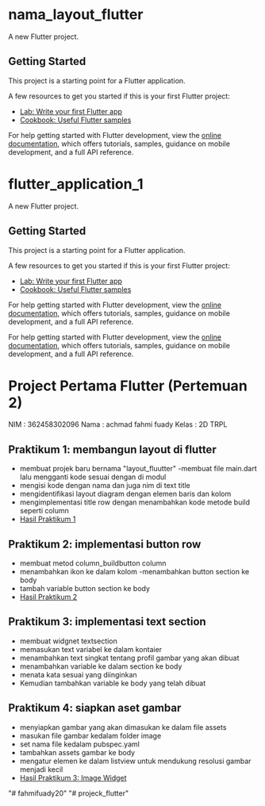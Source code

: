 # nama_layout_flutter

A new Flutter project.

## Getting Started

This project is a starting point for a Flutter application.

A few resources to get you started if this is your first Flutter project:

- [Lab: Write your first Flutter app](https://docs.flutter.dev/get-started/codelab)
- [Cookbook: Useful Flutter samples](https://docs.flutter.dev/cookbook)

For help getting started with Flutter development, view the
[online documentation](https://docs.flutter.dev/), which offers tutorials,
samples, guidance on mobile development, and a full API reference.

# flutter_application_1

A new Flutter project.

## Getting Started

This project is a starting point for a Flutter application.

A few resources to get you started if this is your first Flutter project:

- [Lab: Write your first Flutter app](https://docs.flutter.dev/get-started/codelab)
- [Cookbook: Useful Flutter samples](https://docs.flutter.dev/cookbook)

For help getting started with Flutter development, view the
[online documentation](https://docs.flutter.dev/), which offers tutorials,
samples, guidance on mobile development, and a full API reference.



For help getting started with Flutter development, view the
[online documentation](https://docs.flutter.dev/), which offers tutorials,
samples, guidance on mobile development, and a full API reference.

# Project Pertama Flutter (Pertemuan 2)

NIM : 362458302096
Nama : achmad fahmi fuady
Kelas : 2D TRPL

## Praktikum 1: membangun layout di flutter
- membuat projek baru bernama "layout_fluutter"
-membuat file main.dart lalu mengganti kode sesuai dengan di modul 
- mengisi kode dengan nama dan juga nim di text title
- mengidentifikasi layout diagram dengan elemen baris dan kolom 
- mengimplementasi title row dengan menambahkan kode metode build seperti column
- [Hasil Praktikum 1](images/hello-world.png)


## Praktikum 2: implementasi button row
- membuat metod column_buildbutton column
- menambahkan ikon ke dalam kolom
-menambahkan button section ke body
- tambah variable button section ke body
- [Hasil Praktikum 2](images/logo-poliwangi.png)


## Praktikum 3: implementasi text section
- membuat widgnet textsection
- memasukan text variabel ke dalam kontaier
- menambahkan text singkat tentang profil gambar yang akan dibuat 
- menambahkan variable ke dalam section ke body
- menata kata sesuai yang diinginkan 
- Kemudian tambahkan variable ke body yang telah dibuat 


## Praktikum 4: siapkan aset gambar 
- menyiapkan gambar yang akan dimasukan ke dalam file assets
- masukan file gambar kedalam folder image 
- set nama file kedalam pubspec.yaml
- tambahkan assets gambar ke body
- mengatur elemen ke dalam listview untuk mendukung resolusi gambar menjadi kecil  
- [Hasil Praktikum 3: Image Widget](images/image-widget.png)

"# fahmifuady20" 
"# projeck_flutter" 
